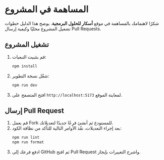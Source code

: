 # المساهمة في المشروع

شكرًا لاهتمامك بالمساهمة في موقع **أسكار للحلول البرمجية**.
يوضح هذا الدليل خطوات تشغيل المشروع محليًا وكيفية إرسال Pull Requests.

## تشغيل المشروع

1. قم بتثبيت التبعيات:
   ```bash
   npm install
   ```
2. شغّل نسخة التطوير:
   ```bash
   npm run dev
   ```
3. افتح المتصفح على `http://localhost:5173` لمعاينة الموقع.

## إرسال Pull Request

1. قم بعمل Fork للمستودع ثم أنشئ فرعًا جديدًا لتعديلاتك.
2. بعد إجراء التعديلات، نفّذ الأوامر التالية للتأكد من نظافة الكود:
   ```bash
   npm run lint
   npm run format
   ```
3. ادفع فرعك إلى GitHub ثم افتح Pull Request واشرح التغييرات بإيجاز.
